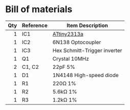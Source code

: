 # Bill of materials

Qty | Reference | Item Description
--: | --------- | ----------------
  1 | IC1       | [ATtiny2313a](attiny2313a.md)
  1 | IC2       | 6N138 Optocoupler
  1 | IC3       | Hex Schmitt-Trigger inverter
  1 | Q1        | Crystal 10MHz
  2 | C1, C2    | 22pF 5%
  1 | D1        | 1N4148 High-speed diode
  1 | R1        | 220Ω 1%
  1 | R2        | 5.6kΩ 1%
  1 | R3        | 1.2kΩ 1%

